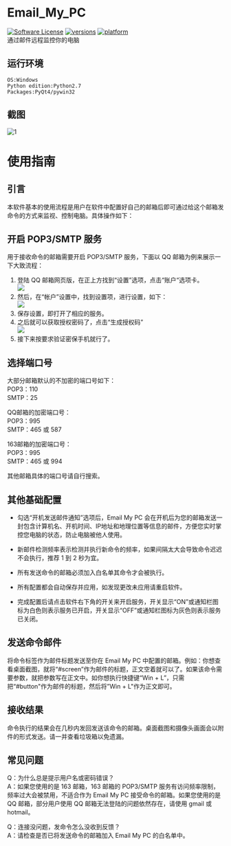 # Email_My_PC
[![Software License](https://img.shields.io/badge/license-MIT-brightgreen.svg)](LICENSE.txt) 
[![versions](https://img.shields.io/badge/versions%20-%20%201.2.3-blue.svg)]() [![platform](https://img.shields.io/badge/platform%20-%20Windows-lightgrey.svg)]()  
通过邮件远程监控你的电脑  
## 运行环境

    OS:Windows
    Python edition:Python2.7
    Packages:PyQt4/pywin32

## 截图
![1](http://image.jackeriss.com/project/Email_My_PC/1.png)  
# 使用指南
## 引言
本软件基本的使用流程是用户在软件中配置好自己的邮箱后即可通过给这个邮箱发命令的方式来监视、控制电脑。具体操作如下：

## 开启 POP3/SMTP 服务
用于接收命令的邮箱需要开启 POP3/SMTP 服务，下面以 QQ 邮箱为例来展示一下大致流程：  
1. 登陆 QQ 邮箱网页版，在正上方找到“设置”选项，点击“账户“选项卡。  
![](http://service.mail.qq.com/images/faq/pop.imap001.jpg)  
2. 然后，在“帐户”设置中，找到设置项，进行设置，如下：  
![](http://service.mail.qq.com/images/faq/mailsettings20120418003.jpg)  
3. 保存设置，即打开了相应的服务。  
4. 之后就可以获取授权密码了，点击“生成授权码”  
![](http://service.mail.qq.com/images/faq/76FD1EA3-AC06-4938-9E2F-E6789AA04996.jpeg)  
5. 接下来按要求验证密保手机就行了。  


## 选择端口号
大部分邮箱默认的不加密的端口号如下：  
POP3：110  
SMTP：25  
  
QQ邮箱的加密端口号：  
POP3：995  
SMTP：465 或 587  

163邮箱的加密端口号：  
POP3：995  
SMTP：465 或 994  
  
其他邮箱具体的端口号请自行搜索。  

## 其他基础配置
- 勾选“开机发送邮件通知”选项后，Email My PC 会在开机后为您的邮箱发送一封包含计算机名、开机时间、IP地址和地理位置等信息的邮件，方便您实时掌控您电脑的状态，防止电脑被他人使用。  

- 新邮件检测频率表示检测并执行新命令的频率，如果间隔太大会导致命令迟迟不会执行，推荐 1 到 2 秒为宜。  

- 所有发送命令的邮箱必须加入白名单其命令才会被执行。  

- 所有配置都会自动保存并应用，如发现更改未应用请重启软件。  

- 完成配置后请点击软件右下角的开关来开启服务，开关显示“ON”或通知栏图标为白色则表示服务已开启，开关显示“OFF”或通知栏图标为灰色则表示服务已关闭。  

## 发送命令邮件
将命令标签作为邮件标题发送至你在 Email My PC 中配置的邮箱。例如：你想查看桌面截图，就将“#screen”作为邮件的标题，正文空着就可以了。如果该命令需要参数，就把参数写在正文中。如你想执行快捷键“Win + L”，只需把“#button"作为邮件的标题，然后将”Win + L"作为正文即可。

## 接收结果
命令执行的结果会在几秒内发回发送该命令的邮箱。桌面截图和摄像头画面会以附件的形式发送。请一并查看垃圾箱以免遗漏。

## 常见问题
Q：为什么总是提示用户名或密码错误？  
A：如果您使用的是 163 邮箱，163 邮箱的 POP3/SMTP 服务有访问频率限制，频率过大会被禁用，不适合作为 Email My PC 接受命令的邮箱。如果您使用的是 QQ 邮箱，部分用户使用 QQ 邮箱无法登陆的问题依然存在，请使用 gmail 或 hotmail。  
  
Q：连接没问题，发命令怎么没收到反馈？  
A：请检查是否已将发送命令的邮箱加入 Email My PC 的白名单中。  
